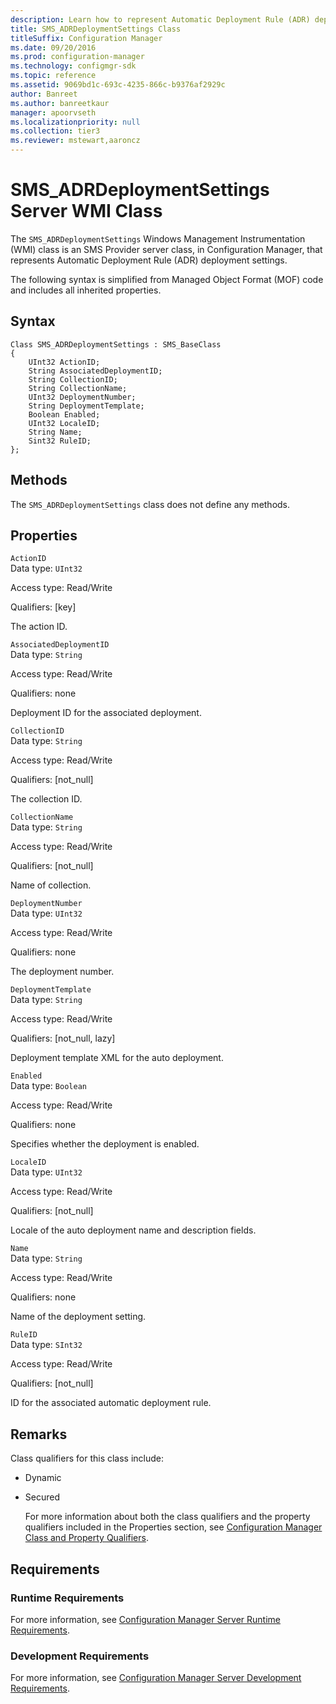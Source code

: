 ```yaml
---
description: Learn how to represent Automatic Deployment Rule (ADR) deployment settings in Configuration Manager.
title: SMS_ADRDeploymentSettings Class
titleSuffix: Configuration Manager
ms.date: 09/20/2016
ms.prod: configuration-manager
ms.technology: configmgr-sdk
ms.topic: reference
ms.assetid: 9069bd1c-693c-4235-866c-b9376af2929c
author: Banreet
ms.author: banreetkaur
manager: apoorvseth
ms.localizationpriority: null
ms.collection: tier3
ms.reviewer: mstewart,aaroncz 
---
```

# SMS_ADRDeploymentSettings Server WMI Class
The `SMS_ADRDeploymentSettings` Windows Management Instrumentation (WMI) class is an SMS Provider server class, in Configuration Manager, that represents Automatic Deployment Rule (ADR) deployment settings.  

 The following syntax is simplified from Managed Object Format (MOF) code and includes all inherited properties.  

## Syntax  

```  
Class SMS_ADRDeploymentSettings : SMS_BaseClass  
{  
    UInt32 ActionID;  
    String AssociatedDeploymentID;  
    String CollectionID;  
    String CollectionName;  
    UInt32 DeploymentNumber;  
    String DeploymentTemplate;  
    Boolean Enabled;  
    UInt32 LocaleID;  
    String Name;  
    Sint32 RuleID;  
};  

```  

## Methods  
 The `SMS_ADRDeploymentSettings` class does not define any methods.  

## Properties  
 `ActionID`  
 Data type: `UInt32`  

 Access type: Read/Write  

 Qualifiers: [key]  

 The action ID.  

 `AssociatedDeploymentID`  
 Data type: `String`  

 Access type: Read/Write  

 Qualifiers: none  

 Deployment ID for the associated deployment.  

 `CollectionID`  
 Data type: `String`  

 Access type: Read/Write  

 Qualifiers: [not_null]  

 The collection ID.  

 `CollectionName`  
 Data type: `String`  

 Access type: Read/Write  

 Qualifiers: [not_null]  

 Name of collection.  

 `DeploymentNumber`  
 Data type: `UInt32`  

 Access type: Read/Write  

 Qualifiers: none  

 The deployment number.  

 `DeploymentTemplate`  
 Data type: `String`  

 Access type: Read/Write  

 Qualifiers: [not_null, lazy]  

 Deployment template XML for the auto deployment.  

 `Enabled`  
 Data type: `Boolean`  

 Access type: Read/Write  

 Qualifiers: none  

 Specifies whether the deployment is enabled.  

 `LocaleID`  
 Data type: `UInt32`  

 Access type: Read/Write  

 Qualifiers: [not_null]  

 Locale of the auto deployment name and description fields.  

 `Name`  
 Data type: `String`  

 Access type: Read/Write  

 Qualifiers: none  

 Name of the deployment setting.  

 `RuleID`  
 Data type: `SInt32`  

 Access type: Read/Write  

 Qualifiers: [not_null]  

 ID for the associated automatic deployment rule.  

## Remarks  
 Class qualifiers for this class include:  

- Dynamic  

- Secured  

  For more information about both the class qualifiers and the property qualifiers included in the Properties section, see [Configuration Manager Class and Property Qualifiers](../../../develop/reference/misc/class-and-property-qualifiers.md).  

## Requirements  

### Runtime Requirements  
 For more information, see [Configuration Manager Server Runtime Requirements](../../../develop/core/reqs/server-runtime-requirements.md).  

### Development Requirements  
 For more information, see [Configuration Manager Server Development Requirements](../../../develop/core/reqs/server-development-requirements.md).  
